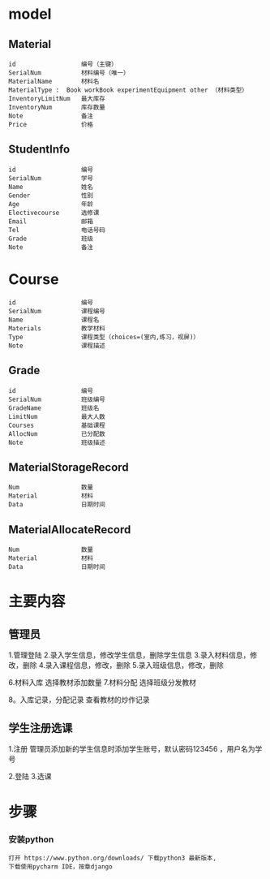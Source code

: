 # model
## Material
    id                  编号（主键）
    SerialNum           材料编号（唯一）
    MaterialName        材料名
    MaterialType :  Book workBook experimentEquipment other （材料类型）
    InventoryLimitNum   最大库存
    InventoryNum        库存数量
    Note                备注
    Price               价格

 ## StudentInfo
    id                  编号
    SerialNum           学号
    Name                姓名
    Gender              性别
    Age                 年龄
    Electivecourse      选修课
    Email               邮箱
    Tel                 电话号码
    Grade               班级
    Note                备注

# Course
    id                  编号
    SerialNum           课程编号
    Name                课程名
    Materials           教学材料
    Type                课程类型（choices=(室内,练习，视屏)）
    Note                课程描述

 ## Grade
    id                  编号
    SerialNum           班级编号
    GradeName           班级名
    LimitNum            最大人数
    Courses             基础课程
    AllocNum            已分配数
    Note                班级描述



## MaterialStorageRecord
    Num                 数量
    Material            材料
    Data                日期时间

## MaterialAllocateRecord
    Num                 数量
    Material            材料
    Data                日期时间

# 主要内容
## 管理员
1.管理登陆
2.录入学生信息，修改学生信息，删除学生信息
3.录入材料信息，修改，删除
4.录入课程信息，修改，删除
5.录入班级信息，修改，删除

6.材料入库
    选择教材添加数量
7.材料分配
    选择班级分发教材
    
8。入库记录，分配记录
    查看教材的炒作记录

## 学生注册选课
1.注册
    管理员添加新的学生信息时添加学生账号，默认密码123456 ，用户名为学号
    
2.登陆
3.选课


# 步骤
### 安装python
    打开 https://www.python.org/downloads/ 下载python3 最新版本,
    下载使用pycharm IDE，按章django
    

